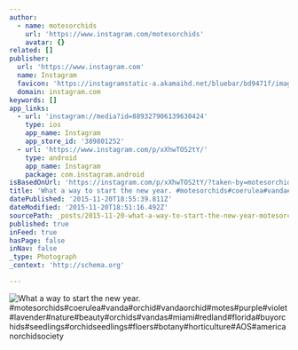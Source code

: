 ```yaml
---
author:
  - name: motesorchids
    url: 'https://www.instagram.com/motesorchids'
    avatar: {}
related: []
publisher:
  url: 'https://www.instagram.com'
  name: Instagram
  favicon: 'https://instagramstatic-a.akamaihd.net/bluebar/bd9471f/images/ico/favicon.ico'
  domain: instagram.com
keywords: []
app_links:
  - url: 'instagram://media?id=889327906139630424'
    type: ios
    app_name: Instagram
    app_store_id: '389801252'
  - url: 'https://www.instagram.com/p/xXhwTOS2tY/'
    type: android
    app_name: Instagram
    package: com.instagram.android
isBasedOnUrl: 'https://instagram.com/p/xXhwTOS2tY/?taken-by=motesorchids'
title: 'What a way to start the new year. #motesorchids#coerulea#vanda#orchid#vandaorchid#motes#purple#violet#lavender#nature#beauty#orchids#vandas#miami#redland#florida#buyorchids#seedlings#orchidseedlings#floers#botany#horticulture#AOS#americanorchidsociety'
datePublished: '2015-11-20T18:55:39.811Z'
dateModified: '2015-11-20T18:51:16.492Z'
sourcePath: _posts/2015-11-20-what-a-way-to-start-the-new-year-motesorchidscoeruleavan.md
published: true
inFeed: true
hasPage: false
inNav: false
_type: Photograph
_context: 'http://schema.org'

---
```

![What a way to start the new year&period; &num;motesorchids&num;coerulea&num;vanda&num;orchid&num;vandaorchid&num;motes&num;purple&num;violet&num;lavender&num;nature&num;beauty&num;orchids&num;vandas&num;miami&num;redland&num;florida&num;buyorchids&num;seedlings&num;orchidseedlings&num;floers&num;botany&num;horticulture&num;AOS&num;americanorchidsociety](https://scontent.cdninstagram.com/hphotos-ash/t51.2885-15/e15/10890640_367325220113928_1644350303_n.jpg)